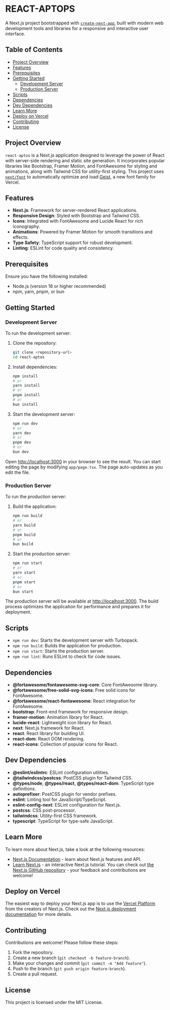 # REACT-APTOPS

A Next.js project bootstrapped with [`create-next-app`](https://nextjs.org/docs/app/api-reference/cli/create-next-app), built with modern web development tools and libraries for a responsive and interactive user interface.

## Table of Contents
- [Project Overview](#project-overview)
- [Features](#features)
- [Prerequisites](#prerequisites)
- [Getting Started](#getting-started)
  - [Development Server](#development-server)
  - [Production Server](#production-server)
- [Scripts](#scripts)
- [Dependencies](#dependencies)
- [Dev Dependencies](#dev-dependencies)
- [Learn More](#learn-more)
- [Deploy on Vercel](#deploy-on-vercel)
- [Contributing](#contributing)
- [License](#license)

## Project Overview
`react-aptos` is a Next.js application designed to leverage the power of React with server-side rendering and static site generation. It incorporates popular libraries like Bootstrap, Framer Motion, and FontAwesome for styling and animations, along with Tailwind CSS for utility-first styling. This project uses [`next/font`](https://nextjs.org/docs/app/building-your-application/optimizing/fonts) to automatically optimize and load [Geist](https://vercel.com/font), a new font family for Vercel.

## Features
- **Next.js**: Framework for server-rendered React applications.
- **Responsive Design**: Styled with Bootstrap and Tailwind CSS.
- **Icons**: Integrated with FontAwesome and Lucide React for rich iconography.
- **Animations**: Powered by Framer Motion for smooth transitions and effects.
- **Type Safety**: TypeScript support for robust development.
- **Linting**: ESLint for code quality and consistency.

## Prerequisites
Ensure you have the following installed:
- Node.js (version 18 or higher recommended)
- npm, yarn, pnpm, or bun

## Getting Started

### Development Server
To run the development server:
1. Clone the repository:
   ```bash
   git clone <repository-url>
   cd react-aptos
   ```
2. Install dependencies:
   ```bash
   npm install
   # or
   yarn install
   # or
   pnpm install
   # or
   bun install
   ```
3. Start the development server:
   ```bash
   npm run dev
   # or
   yarn dev
   # or
   pnpm dev
   # or
   bun dev
   ```
Open [http://localhost:3000](http://localhost:3000) in your browser to see the result. You can start editing the page by modifying `app/page.tsx`. The page auto-updates as you edit the file.

### Production Server
To run the production server:
1. Build the application:
   ```bash
   npm run build
   # or
   yarn build
   # or
   pnpm build
   # or
   bun build
   ```
2. Start the production server:
   ```bash
   npm run start
   # or
   yarn start
   # or
   pnpm start
   # or
   bun start
   ```
The production server will be available at [http://localhost:3000](http://localhost:3000). The build process optimizes the application for performance and prepares it for deployment.

## Scripts
- `npm run dev`: Starts the development server with Turbopack.
- `npm run build`: Builds the application for production.
- `npm run start`: Starts the production server.
- `npm run lint`: Runs ESLint to check for code issues.

## Dependencies
- **@fortawesome/fontawesome-svg-core**: Core FontAwesome library.
- **@fortawesome/free-solid-svg-icons**: Free solid icons for FontAwesome.
- **@fortawesome/react-fontawesome**: React integration for FontAwesome.
- **bootstrap**: Front-end framework for responsive design.
- **framer-motion**: Animation library for React.
- **lucide-react**: Lightweight icon library for React.
- **next**: Next.js framework for React.
- **react**: React library for building UI.
- **react-dom**: React DOM rendering.
- **react-icons**: Collection of popular icons for React.

## Dev Dependencies
- **@eslint/eslintrc**: ESLint configuration utilities.
- **@tailwindcss/postcss**: PostCSS plugin for Tailwind CSS.
- **@types/node**, **@types/react**, **@types/react-dom**: TypeScript type definitions.
- **autoprefixer**: PostCSS plugin for vendor prefixes.
- **eslint**: Linting tool for JavaScript/TypeScript.
- **eslint-config-next**: ESLint configuration for Next.js.
- **postcss**: CSS post-processor.
- **tailwindcss**: Utility-first CSS framework.
- **typescript**: TypeScript for type-safe JavaScript.

## Learn More
To learn more about Next.js, take a look at the following resources:
- [Next.js Documentation](https://nextjs.org/docs) - learn about Next.js features and API.
- [Learn Next.js](https://nextjs.org/learn) - an interactive Next.js tutorial.
You can check out [the Next.js GitHub repository](https://github.com/vercel/next.js) - your feedback and contributions are welcome!

## Deploy on Vercel
The easiest way to deploy your Next.js app is to use the [Vercel Platform](https://vercel.com/new?utm_medium=default-template&filter=next.js&utm_source=create-next-app&utm_campaign=create-next-app-readme) from the creators of Next.js. Check out the [Next.js deployment documentation](https://nextjs.org/docs/app/building-your-application/deploying) for more details.

## Contributing
Contributions are welcome! Please follow these steps:
1. Fork the repository.
2. Create a new branch (`git checkout -b feature-branch`).
3. Make your changes and commit (`git commit -m "Add feature"`).
4. Push to the branch (`git push origin feature-branch`).
5. Create a pull request.

## License
This project is licensed under the MIT License.